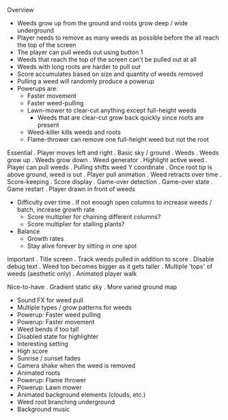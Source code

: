 Overview
- Weeds grow up from the ground and roots grow deep / wide underground
- Player needs to remove as many weeds as possible before the all reach the top of the screen
- The player can pull weeds out using button 1
- Weeds that reach the top of the screen can't be pulled out at all
- Weeds with long roots are harder to pull out
- Score accumulates based on size and quantity of weeds removed 
- Pulling a weed will randomly produce a powerup
- Powerups are:
	- Faster movement
	- Faster weed-pulling
	- Lawn-mower to clear-cut anything except full-height weeds
		- Weeds that are clear-cut grow back quickly since roots are present
	- Weed-killer kills weeds and roots
	- Flame-thrower can remove one full-height weed but not the root

Essential
. Player moves left and right
. Basic sky / ground
. Weeds
. Weeds grow up
. Weeds grow down
. Weed generator
. Highlight active weed
. Player can pull weeds
	. Pulling shifts weed Y coordinate
	. Once root tip is above ground, weed is out
	. Player pull animation
	. Weed retracts over time
. Score-keeping
. Score display
. Game-over detection
. Game-over state
. Game restart
. Player drawn in front of weeds
- Difficulty over time
	. If not enough open columns to increase weeds / batch, increase growth rate
	- Score multiplier for chaining different columns?
	- Score multiplier for stalling plants?
- Balance
	- Growth rates
	- Stay alive forever by sitting in one spot

Important
. Title screen
. Track weeds pulled in addition to score
. Disable debug text
. Weed top becomes bigger as it gets taller
. Multiple 'tops' of weeds (aesthetic only)
. Animated player walk

Nice-to-have
. Gradient static sky
. More varied ground map
- Sound FX for weed pull
- Multiple types / grow patterns for weeds
- Powerup: Faster weed pulling
- Powerup: Faster movement
- Weed bends if too tall
- Disabled state for highlighter
- Interesting setting 
- High score
- Sunrise / sunset fades
- Camera shake when the weed is removed
- Animated roots
- Powerup: Flame thrower
- Powerup: Lawn mower
- Animated background elements (clouds, etc.)
- Weed root branching underground
- Background music